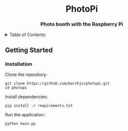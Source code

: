 <a id="readme-top"></a>

<div align="center">

<h1>PhotoPi</h1>
<h3>Photo booth with the Raspberry Pi</h3>

</div>

<!-- Table of Contents -->
<details>
  <summary>Table of Contents</summary>
  <ol>
    <li>
      <a href="#getting-started">Getting Started</a>
      <ul>
        <li><a href="#installation">Installation</a></li>
      </ul>
    </li>
  </ol>
</details>

## Getting Started

### Installation

Clone the repository:

```shell
git clone https://github.com/barthjs/photopi.git
cd photopi
```

Install dependencies:

```shell
pip install -r requirements.txt
```

Run the application:

```shell
python main.py
```

